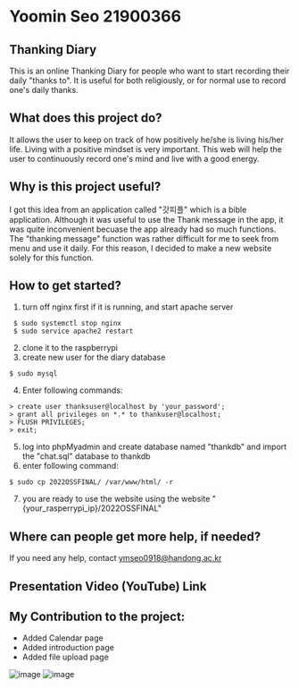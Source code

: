 # Yoomin Seo 21900366
## Thanking Diary
  
  This is an online Thanking Diary for people who want 
  to start recording their daily "thanks to". It is useful for both religiously,
  or for normal use to record one's daily thanks.
  
    
## What does this project do?
  It allows the user to keep on track of how positively he/she is living his/her life.
  Living with a positive mindset is very important.
  This web will help the user to continuously record one's mind and live with a good energy.

## Why is this project useful?
  I got this idea from an application called "갓피플" which is a bible application.
  Although it was useful to use the Thank message in the app, it was quite inconvenient 
  becuase the app already had so much functions. The "thanking message" function was 
  rather difficult for me to seek from menu and use it daily. For this reason, I decided
  to make a new website solely for this function.

## How to get started?
  1. turn off nginx first if it is running, and start apache server
 ```
  $ sudo systemctl stop nginx
  $ sudo service apache2 restart
```
  2. clone it to the raspberrypi
  3. create new user for the diary database
 ```
 $ sudo mysql
 ```
 4. Enter following commands:
 ```
 > create user thanksuser@localhost by 'your_password';
 > grant all privileges on *.* to thankuser@localhost;
 > FLUSH PRIVILEGES;
 > exit;
```
5. log into phpMyadmin and create database named "thankdb" and import the "chat.sql" database to thankdb
6. enter following command:
```
$ sudo cp 2022OSSFINAL/ /var/www/html/ -r
```
7. you are ready to use the website using the website "{your_rasperrypi_ip}/2022OSSFINAL"

## Where can people get more help, if needed?
  If you need any help, contact ymseo0918@handong.ac.kr
  
  
## Presentation Video (YouTube) Link

  
## My Contribution to the project:
  - Added Calendar page
  - Added introduction page
  - Added file upload page

![image](https://user-images.githubusercontent.com/103616497/172192331-6c199e24-f304-414c-95f5-1ec611b32aad.png)
![image](https://user-images.githubusercontent.com/103616497/172195640-8d74a14e-9f6b-42ad-bda5-e1d08f8afa63.png)


  
